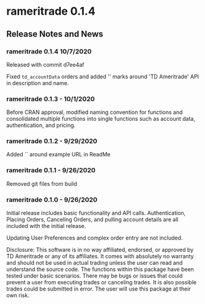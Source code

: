 # rameritrade 0.1.4
## Release Notes and News

### rameritrade 0.1.4 10/7/2020

Released with commit d7ee4af

Fixed `td_accountData` orders and added '' marks
around 'TD Ameritrade' API in description and name.

### rameritrade 0.1.3 - 10/1/2020

Before CRAN approval, modified naming convention for functions 
and consolidated multiple functions into single functions such 
as account data, authentication, and pricing.

### rameritrade 0.1.2 - 9/29/2020

Added `` around example URL in ReadMe

### rameritrade 0.1.1 - 9/26/2020

Removed git files from build

### rameritrade 0.1.0 - 9/26/2020

Initial release includes basic functionality and API calls. Authentication,
Placing Orders, Canceling Orders, and pulling account details are all included
with the initial release.

Updating User Preferences and complex order entry are not included.

Disclosure: 
This software is in no way affiliated, endorsed, or approved by TD
Ameritrade or any of its affiliates. It comes with absolutely no warranty and
should not be used in actual trading unless the user can read and understand the
source code. The functions within this package have been tested under basic
scenarios. There may be bugs or issues that could prevent a user from executing
trades or canceling trades. It is also possible trades could be submitted in
error. The user will use this package at their own risk.